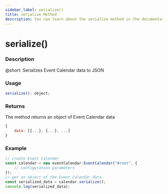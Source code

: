 ```yaml
---
sidebar_label: serialize()
title: serialize Method
description: You can learn about the serialize method in the documentation of the DHTMLX JavaScript Event Calendar library. Browse developer guides and API reference, try out code examples and live demos, and download a free 30-day evaluation version of DHTMLX Event Calendar.
---
```


# serialize()

### Description

@short: Serializes Event Calendar data to JSON

### Usage

~~~jsx {}
serialize(): object;
~~~

### Returns

The method returns an object of Event Calendar data  

~~~jsx {}
{
	data: [{...}, {...}, ...]
}
~~~

### Example

~~~jsx {6}
// create Event Calendar
const calendar = new eventCalendar.EventCalendar("#root", { 
	// configuration parameters
});
// get an object of the Event Calendar data
const serialized_data = calendar.serialize();
console.log(serialized_data);
~~~
